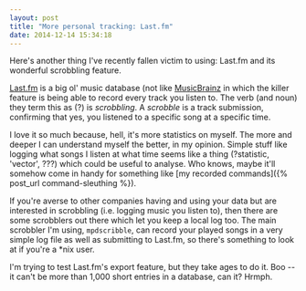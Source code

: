 ```yaml
---
layout: post
title: "More personal tracking: Last.fm"
date: 2014-12-14 15:34:18
---
```


Here's another thing I've recently fallen victim to using: Last.fm and
its wonderful scrobbling feature.

[Last.fm](http://www.last.fm) is a big ol' music database (not like
[MusicBrainz](http://musicbrainz.org) in which the killer feature is
being able to record every track you listen to. The verb (and noun) they
term this as (?) is *scrobbling*. A *scrobble* is a track submission,
confirming that yes, you listened to a specific song at a specific time.

I love it so much because, hell, it's more statistics on myself. The
more and deeper I can understand myself the better, in my opinion.
Simple stuff like logging what songs I listen at what time seems like
a thing (?statistic, 'vector', ???) which could be useful to analyse.
Who knows, maybe it'll somehow come in handy for something like [my
recorded commands]({% post_url command-sleuthing %}).

If you're averse to other companies having and using your data but are
interested in scrobbling (i.e. logging music you listen to), then there
are some scrobblers out there which let you keep a local log too. The
main scrobbler I'm using, `mpdscribble`, can record your played songs in
a very simple log file as well as submitting to Last.fm, so there's
something to look at if you're a \*nix user.

I'm trying to test Last.fm's export feature, but they take ages to do
it. Boo -- it can't be more than 1,000 short entries in a database, can
it? Hrmph.
